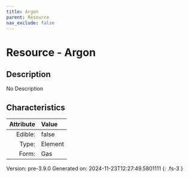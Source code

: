 ```yaml
---
title: Argon
parent: Resource
nav_exclude: false
---
```

# Resource - Argon

## Description
No Description

## Characteristics

| Attribute      | Value |
|--------:|:------|
|Edible:|false|
|Type:|Element|
|Form:|Gas|
 



    

Version: pre-3.9.0 Generated on: 2024-11-23T12:27:49.5801111
{: .fs-3 }
